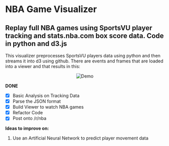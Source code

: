 # NBA Game Visualizer
## Replay full NBA games using SportsVU player tracking and stats.nba.com box score data. Code in python and d3.js

This visualizer preprocesses SportsVU players data using python and then streams it into d3 using github. There are events and frames that are loaded into a viewer and that results in this:

<p align="center">
  <img src="https://cloud.githubusercontent.com/assets/13997178/14068661/demo.gif" alt="Demo">
</p>

**DONE**
- [x] Basic Analysis on Tracking Data
- [x] Parse the JSON format
- [x] Build Viewer to watch NBA games
- [x] Refactor Code
- [x] Post onto /r/nba

**Ideas to improve on:**
  1. Use an Artificial Neural Network to predict player movement data